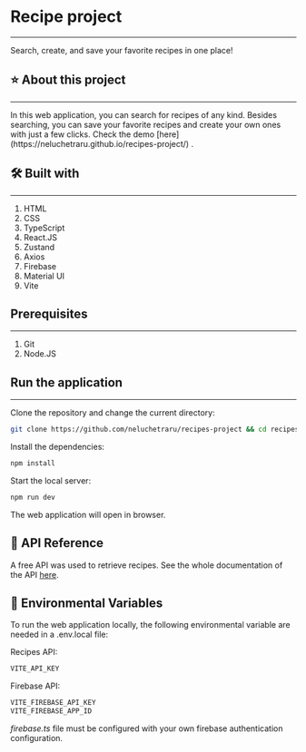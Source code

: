 # Recipe project

<hr>
Search, create, and save your favorite recipes in one place!


## ⭐ About this project

<hr>
In this web application, you can search for recipes of any kind. Besides searching, you can save your favorite recipes and create your own ones with just a few clicks. Check the demo 
[here](https://neluchetraru.github.io/recipes-project/) .

## 🛠 Built with

<hr>

1. HTML
2. CSS
3. TypeScript
4. React.JS
5. Zustand
6. Axios
7. Firebase
8. Material UI
9. Vite

## Prerequisites

<hr>

1. Git
2. Node.JS

## Run the application
<hr>

Clone the repository and change the current directory:

```Bash
git clone https://github.com/neluchetraru/recipes-project && cd recipes-project
```

Install the dependencies:

```Bash
npm install
```

Start the local server:

```Bash
npm run dev
```

The web application will open in browser.

## 📜 API Reference
A free API was used to retrieve recipes. See the whole documentation of the API [here](https://spoonacular.com/food-api/docs).

## 🔑 Environmental Variables
To run the web application locally, the following environmental variable are needed in a .env.local file:

Recipes API:

```Bash
VITE_API_KEY
```

Firebase API:

```Bash
VITE_FIREBASE_API_KEY
VITE_FIREBASE_APP_ID
```

*firebase.ts* file must be configured with your own firebase authentication configuration.

